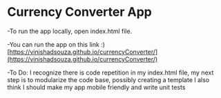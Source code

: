# Currency Converter App
-To run the app locally, open index.html file.

-You can run the app on this link :)
[https://vinishadsouza.github.io/currencyConverter/](https://vinishadsouza.github.io/currencyConverter/)

-To Do:
I recognize there is code repetition in my index.html file, my next step is to modularize the code base, possibly creating a template
I also think I should make my app mobile friendly and write unit tests 

